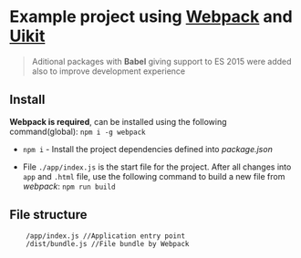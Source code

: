 # Example project using [Webpack](https://webpack.js.org/) and [Uikit](https://getuikit.com/)

> Aditional packages with **Babel** giving support to ES 2015 were added also to improve development experience

## Install

**Webpack is required**, can be installed using the following command(global): ``` npm i -g webpack ``` 

- ``` npm i ``` - Install the project dependencies defined into _package.json_

- File `./app/index.js` is the start file for the project. After all changes into `app` and `.html` file, use the following command to build a new file from _webpack_: `npm run build`

## File structure

        /app/index.js //Application entry point
        /dist/bundle.js //File bundle by Webpack